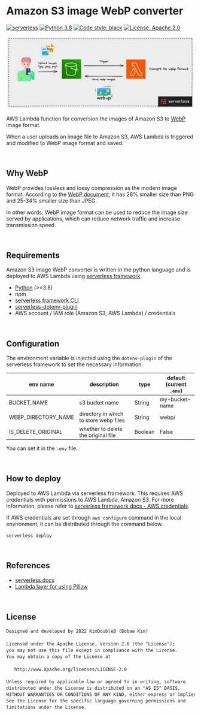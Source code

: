 # Amazon S3 image WebP converter

[![serverless](http://public.serverless.com/badges/v3.svg)](http://www.serverless.com) 
[![Python 3.8](https://img.shields.io/badge/python-3.8-green.svg)](https://www.python.org/downloads/release/python-380/) 
[![Code style: black](https://img.shields.io/badge/code%20style-black-000000.svg)](https://github.com/psf/black) 
[![License: Apache 2.0](https://img.shields.io/badge/License-Apache%202.0-blue.svg)](https://opensource.org/licenses/Apache-2.0) 

![webp-converter](./images/webp-converter.png)

AWS Lambda function for conversion the images of Amazon S3 to [WebP](https://developers.google.com/speed/webp) image format. 

When a user uploads an image file to Amazon S3, AWS Lambda is triggered and modified to WebP image format and saved.

<br/>

## Why WebP

WebP provides lossless and lossy compression as the modern image format. According to the [WebP document](https://developers.google.com/speed/webp), it has 26% smaller size than PNG and 25-34% smaller size than JPEG. 

In other words, WebP image format can be used to reduce the image size served by applications, which can reduce network traffic and increase transmission speed.

<br/>

## Requirements

Amazon S3 image WebP converter is written in the python language and is deployed to AWS Lambda using [serverless framework](https://www.serverless.com/).

- [Python](https://www.python.org/downloads/) (>=3.8) 
- npm
- [serverless framework CLI](https://www.npmjs.com/package/serverless)
- [serverless-dotenv-plugin](https://www.npmjs.com/package/serverless-dotenv-plugin)
- AWS account / IAM role (Amazon S3, AWS Lambda) / credentials 

<br/>

## Configuration

The environment variable is injected using the `dotenv-plugin` of the serverless framework to set the necessary information. 



| env name            | description                            | type    | default (current `.env`) |
| ------------------- |----------------------------------------| ------- |--------------------------|
| BUCKET_NAME | s3 bucket name                         | String  | my-bucket-name           |
| WEBP_DIRECTORY_NAME | directory in which to store webp files | String  | webp/                    |
| IS_DELETE_ORIGINAL  | whether to delete the original file    | Boolean | False                    |

You can set it in the `.env` file.

<br/>

## How to deploy 

Deployed to AWS Lambda via serverless framework. This requires AWS credentials with permissions to AWS Lambda, Amazon S3.  For more information, please refer to [serverless framework docs - AWS credentials](https://www.serverless.com/framework/docs/providers/aws/guide/credentials). 

If AWS credentials are set through `aws configure` command in the local environment, it can be distributed through the command below.

```
serverless deploy
```

<br/>

## References

- [serverless docs](https://www.serverless.com/framework/docs)
- [Lambda layer for using Pillow](https://github.com/keithrozario/Klayers)   

<br/>

## License

```xml
Designed and developed by 2022 KimDoubleB (Bobae Kim)

Licensed under the Apache License, Version 2.0 (the "License");
you may not use this file except in compliance with the License.
You may obtain a copy of the License at

   http://www.apache.org/licenses/LICENSE-2.0

Unless required by applicable law or agreed to in writing, software
distributed under the License is distributed on an "AS IS" BASIS,
WITHOUT WARRANTIES OR CONDITIONS OF ANY KIND, either express or implied.
See the License for the specific language governing permissions and
limitations under the License.
```